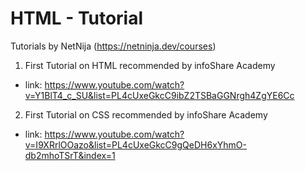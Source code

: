 # HTML - Tutorial

Tutorials by NetNija (https://netninja.dev/courses)

1. First Tutorial on HTML recommended by infoShare Academy

- link: https://www.youtube.com/watch?v=Y1BlT4_c_SU&list=PL4cUxeGkcC9ibZ2TSBaGGNrgh4ZgYE6Cc

2. First Tutorial on CSS recommended by infoShare Academy

- link: https://www.youtube.com/watch?v=I9XRrlOOazo&list=PL4cUxeGkcC9gQeDH6xYhmO-db2mhoTSrT&index=1
